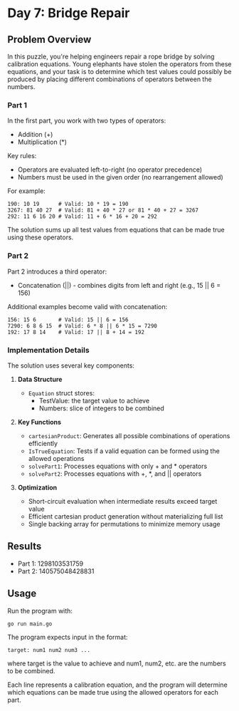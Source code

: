 # Day 7: Bridge Repair

## Problem Overview
In this puzzle, you're helping engineers repair a rope bridge by solving calibration equations. Young elephants have stolen the operators from these equations, and your task is to determine which test values could possibly be produced by placing different combinations of operators between the numbers.

### Part 1
In the first part, you work with two types of operators:
- Addition (+)
- Multiplication (*)

Key rules:
- Operators are evaluated left-to-right (no operator precedence)
- Numbers must be used in the given order (no rearrangement allowed)

For example:
```
190: 10 19      # Valid: 10 * 19 = 190
3267: 81 40 27  # Valid: 81 + 40 * 27 or 81 * 40 + 27 = 3267
292: 11 6 16 20 # Valid: 11 + 6 * 16 + 20 = 292
```

The solution sums up all test values from equations that can be made true using these operators.

### Part 2
Part 2 introduces a third operator:
- Concatenation (||) - combines digits from left and right (e.g., 15 || 6 = 156)

Additional examples become valid with concatenation:
```
156: 15 6       # Valid: 15 || 6 = 156
7290: 6 8 6 15  # Valid: 6 * 8 || 6 * 15 = 7290
192: 17 8 14    # Valid: 17 || 8 + 14 = 192
```

### Implementation Details

The solution uses several key components:

1. **Data Structure**
   - `Equation` struct stores:
     - TestValue: the target value to achieve
     - Numbers: slice of integers to be combined

2. **Key Functions**
   - `cartesianProduct`: Generates all possible combinations of operations efficiently
   - `IsTrueEquation`: Tests if a valid equation can be formed using the allowed operations
   - `solvePart1`: Processes equations with only + and * operators
   - `solvePart2`: Processes equations with +, *, and || operators

3. **Optimization**
   - Short-circuit evaluation when intermediate results exceed target value
   - Efficient cartesian product generation without materializing full list
   - Single backing array for permutations to minimize memory usage

## Results
- Part 1: 1298103531759
- Part 2: 140575048428831

## Usage
Run the program with:
```bash
go run main.go
```

The program expects input in the format:
```
target: num1 num2 num3 ...
```
where target is the value to achieve and num1, num2, etc. are the numbers to be combined.

Each line represents a calibration equation, and the program will determine which equations can be made true using the allowed operators for each part.